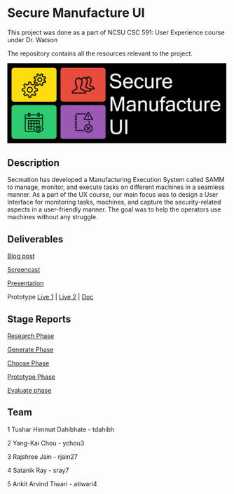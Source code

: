 # Secure Manufacture UI

This project was done as a part of NCSU CSC 591: User Experience course under Dr. Watson

The repository contains all the resources relevant to the project. 

<img src="https://github.com/TusharDahibhate/CSC-591_UX-Project/blob/master/Images/img.png" width="500">

## Description

Secmation has developed a Manufacturing Execution System called SAMM to manage, monitor, and execute tasks on different machines in a seamless manner. As a part of the UX course, our main focus was to design a User Interface for monitoring tasks, machines, and capture the security-related aspects in a user-friendly manner. The goal was to help the operators use machines without any struggle.

## Deliverables

[Blog post](http://uxclass.csc.ncsu.edu/2020/05/project-secure-manufacture-ui.html)

[Screencast](https://www.youtube.com/watch?v=8IXHkbe0qHs&feature=youtu.be)

[Presentation](https://github.com/TusharDahibhate/CSC-591_UX-Project/blob/master/Presentation.pdf)

Prototype [Live 1](https://projects.invisionapp.com/share/SGX16C64RJX#/screens) | [Live 2](https://xd.adobe.com/view/d0284e95-034b-4443-46b3-3f1f66f38cc7-a619/?fullscreen&hints=off) | [Doc](https://drive.google.com/file/d/1nI-qRHqilD9kQfAwhF8nAudesd39DHBT/view)

## Stage Reports

[Research Phase](https://github.com/TusharDahibhate/CSC-591_UX-Project/blob/master/1-Research.pdf)

[Generate Phase](https://github.com/TusharDahibhate/CSC-591_UX-Project/blob/master/2-Generate.pdf)

[Choose Phase](https://github.com/TusharDahibhate/CSC-591_UX-Project/blob/master/3-Choose.pdf)

[Prototype Phase](https://github.com/TusharDahibhate/CSC-591_UX-Project/blob/master/4-Prototype.pdf)

[Evaluate phase](https://github.com/TusharDahibhate/CSC-591_UX-Project/blob/master/5-Evaluate.pdf)


## Team

1 Tushar Himmat Dahibhate - tdahibh

2 Yang-Kai Chou - ychou3

3 Rajshree Jain - rjain27

4 Satanik Ray - sray7

5 Ankit Arvind Tiwari - atiwari4

